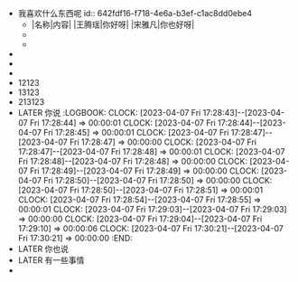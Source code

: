 - 我喜欢什么东西呢
  id:: 642fdf16-f718-4e6a-b3ef-c1ac8dd0ebe4
	- |名称|内容|
	  |王腾瑶|你好呀|
	  |宋雅凡|你也好呀|
	-
	-
-
-
-
- 12123
- 13123
- 213123
- LATER 你说
  :LOGBOOK:
  CLOCK: [2023-04-07 Fri 17:28:43]--[2023-04-07 Fri 17:28:44] =>  00:00:01
  CLOCK: [2023-04-07 Fri 17:28:44]--[2023-04-07 Fri 17:28:45] =>  00:00:01
  CLOCK: [2023-04-07 Fri 17:28:47]--[2023-04-07 Fri 17:28:47] =>  00:00:00
  CLOCK: [2023-04-07 Fri 17:28:47]--[2023-04-07 Fri 17:28:48] =>  00:00:01
  CLOCK: [2023-04-07 Fri 17:28:48]--[2023-04-07 Fri 17:28:48] =>  00:00:00
  CLOCK: [2023-04-07 Fri 17:28:49]--[2023-04-07 Fri 17:28:49] =>  00:00:00
  CLOCK: [2023-04-07 Fri 17:28:50]--[2023-04-07 Fri 17:28:50] =>  00:00:00
  CLOCK: [2023-04-07 Fri 17:28:50]--[2023-04-07 Fri 17:28:51] =>  00:00:01
  CLOCK: [2023-04-07 Fri 17:28:54]--[2023-04-07 Fri 17:28:55] =>  00:00:01
  CLOCK: [2023-04-07 Fri 17:29:03]--[2023-04-07 Fri 17:29:03] =>  00:00:00
  CLOCK: [2023-04-07 Fri 17:29:04]--[2023-04-07 Fri 17:29:10] =>  00:00:06
  CLOCK: [2023-04-07 Fri 17:30:21]--[2023-04-07 Fri 17:30:21] =>  00:00:00
  :END:
- LATER 你也说
- LATER 有一些事情
-